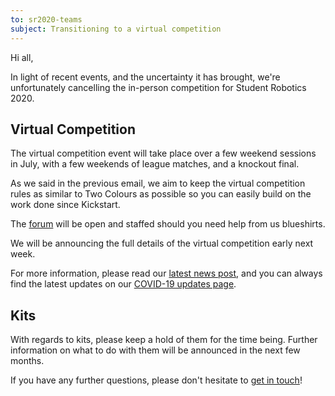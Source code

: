```yaml
---
to: sr2020-teams
subject: Transitioning to a virtual competition
---
```


Hi all,

In light of recent events, and the uncertainty it has brought, we're unfortunately cancelling the in-person competition for Student Robotics 2020.

## Virtual Competition

The virtual competition event will take place over a few weekend sessions in July, with a few weekends of league matches, and a knockout final.

As we said in the previous email, we aim to keep the virtual competition rules as similar to Two Colours as possible so you can easily build on the work done since Kickstart.

The [forum](https://studentrobotics.org/forum/) will be open and staffed should you need help from us blueshirts.

We will be announcing the full details of the virtual competition early next week.

For more information, please read our [latest news post](), and you can always find the latest updates on our [COVID-19 updates page](https://studentrobotics.org/covid-19/).

## Kits

With regards to kits, please keep a hold of them for the time being. Further information on what to do with them will be announced in the next few months.

If you have any further questions, please don't hesitate to [get in touch](teams@studentrobotics.org)!
